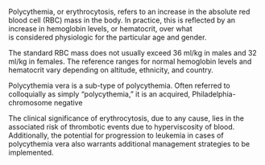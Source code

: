 Polycythemia, or erythrocytosis, refers to an increase in the absolute red blood cell (RBC) mass in the body. In practice, this is reflected by an increase in hemoglobin levels, or hematocrit, over what is considered physiologic for the particular age and gender.

The standard RBC mass does not usually exceed 36 ml/kg in males and 32 ml/kg in females. The reference ranges for normal hemoglobin levels and hematocrit vary depending on altitude, ethnicity, and country.

Polycythemia vera is a sub-type of polycythemia. Often referred to colloquially as simply “polycythemia,” it is an acquired, Philadelphia-chromosome negative

The clinical significance of erythrocytosis, due to any cause, lies in the associated risk of thrombotic events due to hyperviscosity of blood. Additionally, the potential for progression to leukemia in cases of polycythemia vera also warrants additional management strategies to be implemented.